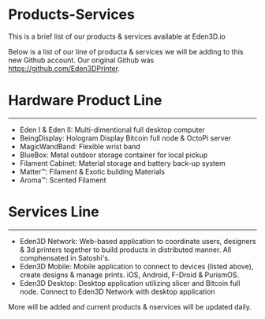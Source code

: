 # Products-Services
This is a brief list of our products &amp; services available at Eden3D.io


Below is a list of our line of producta & services we will be adding to this new Github account. Our original Github was https://github.com/Eden3DPrinter.

# Hardware Product Line
---
- Eden I & Eden II: Multi-dimentional full desktop computer
- BeingDisplay: Hologram Display Bitcoin full node & OctoPi server
- MagicWandBand: Flexible wrist band
- BlueBox: Metal outdoor storage container for local pickup
- Filament Cabinet: Material storage and battery back-up system
- Matter™: Filament & Exotic building Materials
- Aroma™: Scented Filament


# Services Line
---
- Eden3D Network: Web-based application to coordinate users, designers & 3d printers together to build products in distributed manner. All comphensated in Satoshi's. 
- Eden3D Mobile: Mobile application to connect to devices (listed above), create designs & manage prints. iOS, Android, F-Droid & PurismOS. 
- Eden3D Desktop: Desktop application utilizing slicer and Bitcoin full node. Connect to Eden3D Network with desktop application






More will be added and current products & nservices will be updated daily. 
